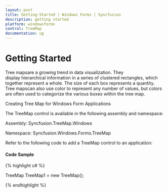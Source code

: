 ```yaml
---
layout: post
title: Getting-Started | Windows Forms | Syncfusion
description: getting started
platform: windowsforms
control: TreeMap 
documentation: ug
---
```


# Getting Started

Tree mapsare a growing trend in data visualization. They display hierarchical information in a series of clustered rectangles, which together represent a whole. The size of each box represents a quantity. Tree mapscan also use color to represent any number of values, but colors are often used to categorize the various boxes within the tree map.

Creating Tree Map for Windows Form Applications

The TreeMap control is available in the following assembly and namespace:

Assembly: Syncfusion.TreeMap.Windows

Namespace: Syncfusion.Windows.Forms.TreeMap

Refer to the following code to add a TreeMap control to an application:

#### Code Sample

{% highlight c# %}

TreeMap TreeMap1 = new TreeMap();

{% endhighlight %}



